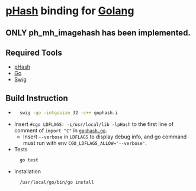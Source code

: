 # [pHash](http://www.phash.org/) binding for [Golang](https://go.dev/)

## ONLY ph_mh_imagehash has been implemented.

## Required Tools

- [pHash](http://www.phash.org/)
- [Go](https://go.dev/)
- [Swig](https://swig.org/)

## Build Instruction

- ```bash
    swig -go -intgosize 32 -c++ gophash.i
  ```
- Insert `#cgo LDFLAGS: -L/usr/local/lib -lpHash` to the first line of comment of `import "C"` in [
  `gophash.go`](./gophash.go).
    - Insert `--verbose` in `LDFLAGS` to display debug info, and go command must run with env
      `CGO_LDFLAGS_ALLOW='--verbose'`.
- Tests
  ```bash
    go test
  ```
- Installation
  ```bash
    /usr/local/go/bin/go install
  ```
